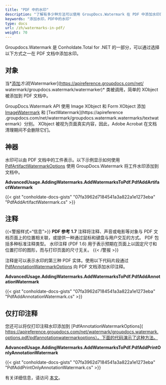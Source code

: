 ```yaml
---
title: "PDF 中的水印"
description: "了解有多少种方法可以使用 GroupDocs.Watermark 在 PDF 中添加水印的指南，它是 Conholdate.Total for .NET 的一部分。"
keywords: "添加水印，PDF中的水印"
type: docs
url: /zh/watermarks-in-pdf/
weight: 70
---
```


Groupdocs.Watermark 是 Conholdate.Total for .NET 的一部分，可以通过选择以下方式之一在 PDF 文档中添加水印。

## 对象

当*[添加](https://apireference.groupdocs.com/net/watermark/groupdocs.watermark/watermarker/methods/add)*方法*[Watermarker](https://apireference.groupdocs.com/net/ watermark/groupdocs.watermark/watermarker)* 类被调用，简单的 XObject 被添加到 PDF 文档中。

GroupDocs.Watermark API 使用 Image XObject 和 Form XObject 添加 [ImageWatermark](https://apireference.groupdocs.com/net/watermark/groupdocs.watermark.watermarks/imagewatermark) 和 [TextWatermark](https://apireference .groupdocs.com/net/watermark/groupdocs.watermark.watermarks/textwatermark）分别。 XObject 被视为页面真实内容，因此，Adobe Acrobat 在文档清理期间不会删除它们。

## 神器

水印可以由 PDF 文档中的工件表示。以下示例显示如何使用 [PdfArtifactWatermarkOptions](https://apireference.groupdocs.com/net/watermark/groupdocs.watermark.options.pdf/pdfartifactwatermarkoptions) 使用 GroupDocs.Watermark 将工件水印添加到文档中。

**AdvancedUsage.AddingWatermarks.AddWatermarksToPdf.PdfAddArtifactWatermark**

{{< gist "conholdate-docs-gists" "07fa3962d7184541a3a822a1e1273eba" "PdfAddArtifactWatermark.cs" >}}

## 注释

{{<警报样式=“信息”>}}
**PDF 参考 1.7**
注释将注释、声音或电影等对象与 PDF 文档页面上的位置相关联，或提供一种通过鼠标和键盘与用户交互的方式。 PDF 包括多种标准注释类型。
水印注释 (PDF 1.6) 用于表示预期在页面上以固定尺寸和位置打印的图形，而与打印页面的尺寸无关。
{{< /警报 >}}

注释是可以表示水印的第三种 PDF 实体。使用以下代码片段通过 [PdfAnnotationWatermarkOptions](https://apireference.groupdocs.com/net/watermark/groupdocs.watermark.options.pdf/pdfannotationwatermarkoptions) 向 PDF 文档添加水印注释。

**AdvancedUsage.AddingWatermarks.AddWatermarksToPdf.PdfAddAnnotationWatermark**

{{< gist "conholdate-docs-gists" "07fa3962d7184541a3a822a1e1273eba" "PdfAddAnnotationWatermark.cs" >}}

## 仅打印注释

您还可以将仅打印注释水印添加到 [PdfAnnotationWatermarkOptions]( https://apireference.groupdocs.com/net/watermark/groupdocs.watermark.options.pdf/pdfannotationwatermarkoptions）。下面的代码演示了这种方法。

**AdvancedUsage.AddingWatermarks.AddWatermarksToPdf.PdfAddPrintOnlyAnnotationWatermark**

{{< gist "conholdate-docs-gists" "07fa3962d7184541a3a822a1e1273eba" "PdfAddPrintOnlyAnnotationWatermark.cs" >}}


有关详细信息，请访问 [本文](https://docs.groupdocs.com/watermark/net/watermarks-in-pdf-document/)。









